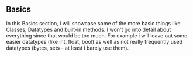 ## Basics
In this Basics section, i will showcase some of the more basic things like Classes, Datatypes and built-in methods. I won't go into detail
about everything since that would be too much. For example i will leave out some easier datatypes (like int, float, bool) as well as not
really frequently used datatypes (bytes, sets - at least i barely use them).
